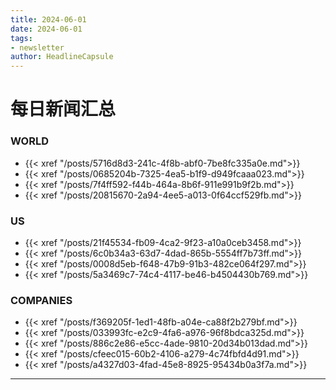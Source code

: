 ```yaml
---
title: 2024-06-01
date: 2024-06-01
tags: 
- newsletter
author: HeadlineCapsule
---
```


# 每日新闻汇总

### WORLD

- {{< xref "/posts/5716d8d3-241c-4f8b-abf0-7be8fc335a0e.md">}}
- {{< xref "/posts/0685204b-7325-4ea5-b1f9-d949fcaaa023.md">}}
- {{< xref "/posts/7f4ff592-f44b-464a-8b6f-911e991b9f2b.md">}}
- {{< xref "/posts/20815670-2a94-4ee5-a013-0f64ccf529fb.md">}}

### US

- {{< xref "/posts/21f45534-fb09-4ca2-9f23-a10a0ceb3458.md">}}
- {{< xref "/posts/6c0b34a3-63d7-4dad-865b-5554ff7b73ff.md">}}
- {{< xref "/posts/0008d5eb-f648-47b9-91b3-482ce064f297.md">}}
- {{< xref "/posts/5a3469c7-74c4-4117-be46-b4504430b769.md">}}

### COMPANIES

- {{< xref "/posts/f369205f-1ed1-48fb-a04e-ca88f2b279bf.md">}}
- {{< xref "/posts/033993fc-e2c9-4fa6-a976-96f8bdca325d.md">}}
- {{< xref "/posts/886c2e86-e5cc-4ade-9810-20d34b013dad.md">}}
- {{< xref "/posts/cfeec015-60b2-4106-a279-4c74fbfd4d91.md">}}
- {{< xref "/posts/a4327d03-4fad-45e8-8925-95434b0a3f7a.md">}}

---

